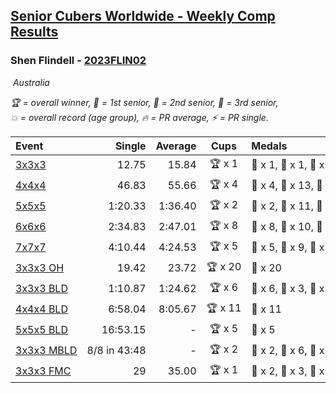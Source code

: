 <style>table {white-space: nowrap;}</style>
<link rel="stylesheet" type="text/css" href="/scw-comp/css/flags.css" />

## [Senior Cubers Worldwide - Weekly Comp Results](/scw-comp/results/)
### Shen Flindell - [2023FLIN02](https://www.worldcubeassociation.org/persons/2023FLIN02)

<i class="flag flag-AU" />&nbsp;Australia

<span style="white-space: nowrap;">🏆 = overall winner</span>, <span style="white-space: nowrap;">🥇 = 1st senior</span>, <span style="white-space: nowrap;">🥈 = 2nd senior</span>, <span style="white-space: nowrap;">🥉 = 3rd senior</span>, <span style="white-space: nowrap;">💥 = overall record (age group)</span>, <span style="white-space: nowrap;">🔥 = PR average</span>, <span style="white-space: nowrap;">⚡ = PR single</span>.

| Event | Single | Average | Cups | Medals | Achievements|
| :-- | --: | --: | :--: | :-- | :-- |
| [3x3x3](333.md) | 12.75 | 15.84 | 🏆 x 1 | 🥇 x 1, 🥈 x 1, 🥉 x 6 | 🔥 x 5, ⚡ x 3 |
| [4x4x4](444.md) | 46.83 | 55.66 | 🏆 x 4 | 🥇 x 4, 🥈 x 13, 🥉 x 3 | 🔥 x 7, ⚡ x 4 |
| [5x5x5](555.md) | 1:20.33 | 1:36.40 | 🏆 x 2 | 🥇 x 2, 🥈 x 11, 🥉 x 6 | 💥 x 4, 🔥 x 4, ⚡ x 4 |
| [6x6x6](666.md) | 2:34.83 | 2:47.01 | 🏆 x 8 | 🥇 x 8, 🥈 x 10, 🥉 x 2 | 💥 x 3, 🔥 x 4, ⚡ x 4 |
| [7x7x7](777.md) | 4:10.44 | 4:24.53 | 🏆 x 5 | 🥇 x 5, 🥈 x 9, 🥉 x 5 | 💥 x 5, 🔥 x 5, ⚡ x 4 |
| [3x3x3 OH](333oh.md) | 19.42 | 23.72 | 🏆 x 20 | 🥇 x 20 | 💥 x 7, 🔥 x 5, ⚡ x 4 |
| [3x3x3 BLD](333bf.md) | 1:10.87 | 1:24.62 | 🏆 x 6 | 🥇 x 6, 🥈 x 3, 🥉 x 5 | 🔥 x 3, ⚡ x 5 |
| [4x4x4 BLD](444bf.md) | 6:58.04 | 8:05.67 | 🏆 x 11 | 🥇 x 11 | 💥 x 2, 🔥 x 2, ⚡ x 5 |
| [5x5x5 BLD](555bf.md) | 16:53.15 | - | 🏆 x 5 | 🥇 x 5 | ⚡ x 2 |
| [3x3x3 MBLD](333mbf.md) | 8/8 in 43:48 | - | 🏆 x 2 | 🥇 x 2, 🥈 x 6, 🥉 x 2 | ⚡ x 4 |
| [3x3x3 FMC](333fm.md) | 29 | 35.00 | 🏆 x 1 | 🥇 x 2, 🥈 x 3, 🥉 x 4 | 🔥 x 5, ⚡ x 2 |

<!-- Global site tag (gtag.js) - Google Analytics -->
<script async src="https://www.googletagmanager.com/gtag/js?id=UA-86348435-3"></script>
<script>window.dataLayer = window.dataLayer || []; function gtag() {dataLayer.push(arguments);} gtag('js', new Date()); gtag('config', 'UA-86348435-3');</script>

